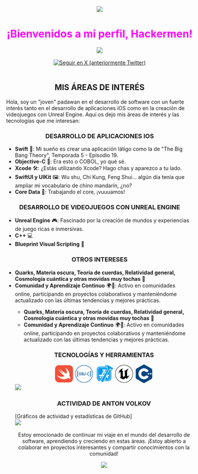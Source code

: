 <div align="center">
  <img src="https://media.giphy.com/media/3knKct3fGqxhK/giphy.gif" width="800" />
  <h1 style="color:magenta;">¡Bienvenidos a mi perfil, Hackermen!</h1>
  <p>
    <img src="https://readme-typing-svg.herokuapp.com?font=Time+New+Roman&color=cyan&size=25&center=true&vCenter=true&width=600&height=100&lines=Swift+Padawan;Apasionado+de+la+ciencia+ficci%C3%B3n;los+c%C3%B3mics+y+el+cine+de+los+80;Friki+de+Pata+Negra">
  </p>
  <a href="https://twitter.com/Anton_VoIkov" target="_blank">
    <img alt="Seguir en X (anteriormente Twitter)" src="https://img.shields.io/twitter/follow/Anton_VoIkov?style=for-the-badge&logo=x&logoColor=white&color=magenta">
  </a>
</div>

<br>

<h2 align="center">MIS ÁREAS DE INTERÉS</h2>

<p>
  Hola, soy un "joven" padawan en el desarrollo de software con un fuerte interés tanto en el desarrollo de aplicaciones iOS como en la creación de videojuegos con Unreal Engine. Aquí os dejo mis áreas de interés y las tecnologías que me interesan:
</p>

<h3 align="center">DESARROLLO DE APLICACIONES IOS</h3>
<ul>
  <li><b>Swift</b> 🚀: Mi sueño es crear una aplicación látigo como la de "The Big Bang Theory", Temporada 5 - Episodio 19.</li>
  <li><b>Objective-C</b> 🧩: Era esto o COBOL, yo qué sé.</li>
  <li><b>Xcode</b> 🛠️: ¿Estás utilizando Xcode? Hago chas y aparezco a tu lado.</li>
  <li><b>SwiftUI y UIKit</b> 🖼️: Wu shu, Chi Kung, Feng Shui... algún día tenía que ampliar mi vocabulario de chino mandarín, ¿no?</li>
  <li><b>Core Data</b> 💾: Trabajando el core, ¡vuuuamos!</li>
</ul>

<h3 align="center">DESARROLLO DE VIDEOJUEGOS CON UNREAL ENGINE</h3>
<ul>
  <li><b>Unreal Engine</b> 🎮: Fascinado por la creación de mundos y experiencias de juego ricas e inmersivas.</li>
  <li><b>C++</b> 💻</li>
  <li><b>Blueprint Visual Scripting</b> 📝</li>
</ul>

<h3 align="center">OTROS INTERESES</h3>
<ul>
  <li><b>Quarks, Materia oscura, Teoría de cuerdas, Relatividad general, Cosmología cuántica y otras movidas muy tochas</b> 🌌</li>
  <li><b>Comunidad y Aprendizaje Continuo</b> 🌍📖: Activo en comunidades online, participando en proyectos colaborativos y manteniéndome actualizado con las últimas tendencias y mejores prácticas.</li>
<ul>
  <li><b>Quarks, Materia oscura, Teoría de cuerdas, Relatividad general, Cosmología cuántica y otras movidas muy tochas</b> 🌌</li>
  <li><b>Comunidad y Aprendizaje Continuo</b> 🌍📖: Activo en comunidades online, participando en proyectos colaborativos y manteniéndome actualizado con las últimas tendencias y mejores prácticas.</li>
</ul>
<h3 align="center">TECNOLOGÍAS Y HERRAMIENTAS</h3>
<div align="center">
  <img src="https://github.com/devicons/devicon/blob/master/icons/swift/swift-original.svg" width="50" height="50" alt="Swift" />
  <img src="https://github.com/devicons/devicon/blob/master/icons/objectivec/objectivec-plain.svg" width="50" height="50" alt="Objective-C" />
  <img src="https://github.com/devicons/devicon/blob/master/icons/xcode/xcode-plain.svg" width="50" height="50" alt="Xcode" />
  <img src="https://github.com/devicons/devicon/blob/master/icons/unrealengine/unrealengine-original.svg" width="50" height="50" alt="Unreal Engine" />
  <img src="https://github.com/devicons/devicon/blob/master/icons/cplusplus/cplusplus-plain.svg" width="50" height="50" alt="C++" />
</div>
<img src="https://user-images.githubusercontent.com/73097560/115834477-dbab4500-a447-11eb-908a-139a6edaec5c.gif"><br>

<h3 align="center">ACTIVIDAD DE ANTON VOLKOV</h3>
<div>
  [Gráficos de actividad y estadísticas de GitHub]
</div>
<img src="https://user-images.githubusercontent.com/73097560/115834477-dbab4500-a447-11eb-908a-139a6edaec5c.gif"><br>

<p align="center">Estoy emocionado de continuar mi viaje en el mundo del desarrollo de software, aprendiendo y creciendo en estas áreas. ¡Estoy abierto a colaborar en proyectos interesantes y compartir conocimientos con la comunidad!</p>
<div align="center">
  <img src="https://media.giphy.com/media/wDaPGTLstdQFq/giphy.gif" width="800" />
</div>
